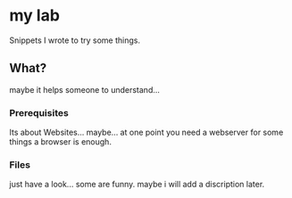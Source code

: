 # my lab

Snippets I wrote to try some things.

## What?

maybe it helps someone to understand...

### Prerequisites

Its about Websites... maybe... at one point you need a webserver
for some things a browser is enough.

### Files

just have a look... some are funny.
maybe i will add a discription later.




